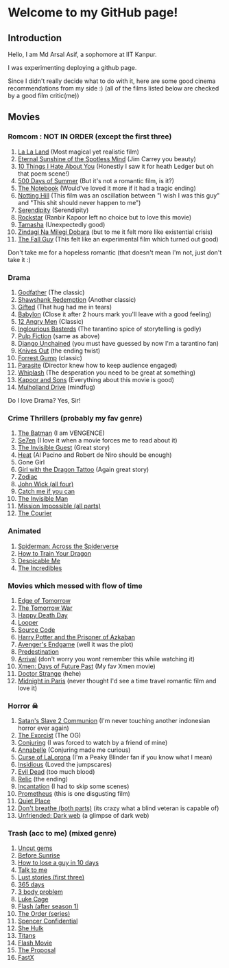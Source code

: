 <!-- <link rel="stylesheet" type="text/css" href="styles.css"> -->

# Welcome to my GitHub page!
<!-- <span style="background-color: teal;">HI</span> -->

## Introduction
Hello, I am Md Arsal Asif, a sophomore at IIT Kanpur.

I was experimenting deploying a github page.

Since I didn't really decide what to do with it, here are some good cinema recommendations from my side :) (all of the films listed below are checked by a good film critic(me))

## **Movies**
### Romcom : NOT IN ORDER (except the first three)
1. [La La Land](https://www.imdb.com/title/tt3783958/) (Most magical yet realistic film)
2. [Eternal Sunshine of the Spotless Mind](https://www.imdb.com/title/tt0338013/) (Jim Carrey you beauty)
3. [10 Things I Hate About You](https://www.imdb.com/title/tt0147800/) (Honestly I saw it for heath Ledger but oh that poem scene!)
4. [500 Days of Summer](https://www.imdb.com/title/tt1022603/) (But it's not a romantic film, is it?)
5. [The Notebook](https://www.imdb.com/title/tt0332280/) (Would've loved it more if it had a tragic ending)
6. [Notting Hill](https://www.imdb.com/title/tt0125439/) (This film was an oscillation between "I wish I was this guy" and "This shit should never happen to me")
7. [Serendipity](https://www.imdb.com/title/tt0240890/) (Serendipity)
8. [Rockstar](https://www.imdb.com/title/tt1839596/) (Ranbir Kapoor left no choice but to love this movie)
9. [Tamasha](https://www.imdb.com/title/tt2140465/) (Unexpectedly good)
10. [Zindagi Na Milegi Dobara](https://www.imdb.com/title/tt1562872/) (but to me it felt more like existential crisis)
11. [The Fall Guy](https://www.imdb.com/title/tt0081859/) (This felt like an experimental film which turned out good)

Don't take me for a hopeless romantic (that doesn't mean I'm not, just don't take it :)

### Drama 
1. [Godfather](https://www.imdb.com/title/tt0068646/) (The classic)
2. [Shawshank Redemption](https://www.imdb.com/title/tt0111161/) (Another classic)
3. [Gifted](https://www.imdb.com/title/tt4481414/) (That hug had me in tears)
4. [Babylon](https://www.imdb.com/title/tt10640346/) (Close it after 2 hours mark you'll leave with a good feeling)
5. [12 Angry Men](https://www.imdb.com/title/tt0050083/) (Classic)
6. [Inglourious Basterds](https://www.imdb.com/title/tt0361748/) (The tarantino spice of storytelling is godly)
7. [Pulp Fiction](https://www.imdb.com/title/tt0110912/) (same as above)
8. [Django Unchained](https://www.imdb.com/title/tt1853728/) (you must have guessed by now I'm a tarantino fan)
9. [Knives Out](https://www.imdb.com/title/tt8946378/) (the ending twist)
10. [Forrest Gump](https://www.imdb.com/title/tt0109830/) (classic)
11. [Parasite](https://www.imdb.com/title/tt6751668/) (Director knew how to keep audience engaged)
12. [Whiplash](https://www.imdb.com/title/tt2582802/) (The desperation you need to be great at something)
13. [Kapoor and Sons](https://www.imdb.com/title/tt4900716/) (Everything about this movie is good)
14. [Mulholland Drive](https://www.imdb.com/title/tt0166924/) (mindfug)

Do I love Drama? Yes, Sir!

### Crime Thrillers (probably my fav genre)
1. [The Batman](https://www.imdb.com/title/tt1877830/) (I am VENGENCE)
2. [Se7en](https://www.imdb.com/title/tt0114369/) (I love it when a movie forces me to read about it)
3. [The Invisible Guest](https://www.imdb.com/title/tt4857264/) (Great story)
5. [Heat](https://www.imdb.com/title/tt0113277/) (Al Pacino and Robert de Niro should be enough)
4. Gone Girl
6. [Girl with the Dragon Tattoo](https://www.imdb.com/title/tt1568346/) (Again great story)
7. [Zodiac](https://www.imdb.com/title/tt0443706/)
8. [John Wick (all four)](https://www.imdb.com/title/tt2911666/)
9. [Catch me if you can](https://www.imdb.com/title/tt0264464/)
10. [The Invisible Man](https://www.imdb.com/title/tt1051906/)
11. [Mission Impossible (all parts)](https://www.imdb.com/title/tt0117060/)
12. [The Courier](https://www.imdb.com/title/tt8368512/)

### Animated
1. [Spiderman: Across the Spiderverse](https://www.imdb.com/title/tt9362722/)
2. [How to Train Your Dragon](https://www.imdb.com/title/tt0892769/)
3. [Despicable Me](https://www.imdb.com/title/tt1323594/)
4. [The Incredibles](https://www.imdb.com/title/tt0317705/)

### Movies which messed with flow of time
1. [Edge of Tomorrow](https://www.imdb.com/title/tt1631867/)
2. [The Tomorrow War](https://www.imdb.com/title/tt9777666/)
3. [Happy Death Day](https://www.imdb.com/title/tt5308322/)
4. [Looper](https://www.imdb.com/title/tt1276104/)
5. [Source Code](https://www.imdb.com/title/tt0945513/)
6. [Harry Potter and the Prisoner of Azkaban](https://www.imdb.com/title/tt0304141/)
7. [Avenger's Endgame](https://www.imdb.com/title/tt4154796/) (well it was the plot)
8. [Predestination](https://www.imdb.com/title/tt2397535/)
9. [Arrival](https://www.imdb.com/title/tt2543164/) (don't worry you wont remember this while watching it)
10. [Xmen: Days of Future Past](https://www.imdb.com/title/tt1877832/) (My fav Xmen movie)
11. [Doctor Strange](https://www.imdb.com/title/tt1211837/) (hehe)
12. [Midnight in Paris](https://www.imdb.com/title/tt1605783/) (never thought I'd see a time travel romantic film and love it)

### Horror ☠
1. [Satan's Slave 2 Communion](https://www.imdb.com/title/tt15004946/) (I'm never touching another indonesian horror ever again)
2. [The Exorcist](https://www.imdb.com/title/tt0070047/) (The OG)
3. [Conjuring](https://www.imdb.com/title/tt1457767/) (I was forced to watch by a friend of mine)
4. [Annabelle](https://www.imdb.com/title/tt3322940/) (Conjuring made me curious)
5. [Curse of LaLorona](https://www.imdb.com/title/tt4913966/) (I'm a Peaky Blinder fan if you know what I mean)
6. [Insidious](https://www.imdb.com/title/tt1591095/) (Loved the jumpscares)
7. [Evil Dead](https://www.imdb.com/title/tt1288558/) (too much blood)
8. [Relic](https://www.imdb.com/title/tt9072352/) (the ending)
9. [Incantation](https://www.imdb.com/title/tt18968540/) (I had to skip some scenes)
10. [Prometheus](https://www.imdb.com/title/tt1446714/) (this is one disgusting film)
11. [Quiet Place](https://www.imdb.com/title/tt6644200/) 
12. [Don't breathe (both parts)](https://www.imdb.com/title/tt4160708/) (its crazy what a blind veteran is capable of)
13. [Unfriended: Dark web](https://www.imdb.com/title/tt4761916/) (a glimpse of dark web)

### Trash (acc to me) (mixed genre)
1. [Uncut gems](https://www.imdb.com/title/tt5727208/)
2. [Before Sunrise](https://www.imdb.com/title/tt0112471/)
3. [How to lose a guy in 10 days](https://www.imdb.com/title/tt0251127/)
4. [Talk to me](https://www.imdb.com/title/tt0427944/)
5. [Lust stories (first three)](https://www.imdb.com/title/tt8439854/)
6. [365 days](https://www.imdb.com/title/tt10886166/)
7. [3 body problem](https://www.imdb.com/title/tt22050438/)
8. [Luke Cage](https://www.imdb.com/title/tt3322314/)
9. [Flash (after season 1)](https://www.imdb.com/title/tt3107288/)
10. [The Order (series)](https://www.imdb.com/title/tt8295472/)
11. [Spencer Confidential](https://www.imdb.com/title/tt8629748/)
12. [She Hulk](https://www.imdb.com/title/tt10857160/)
13. [Titans](https://www.imdb.com/title/tt1043813/)
14. [Flash Movie](https://www.imdb.com/title/tt0439572/)
15. [The Proposal](https://www.imdb.com/title/tt1041829/)
16. [FastX](https://www.imdb.com/title/tt5433140/)